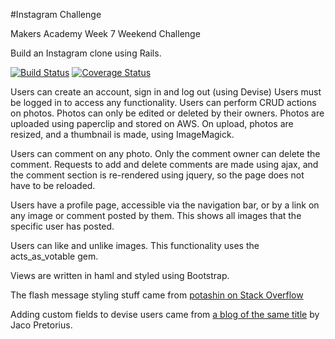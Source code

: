 #Instagram Challenge

Makers Academy Week 7 Weekend Challenge

Build an Instagram clone using Rails.

[![Build Status](https://travis-ci.org/harrim91/instagram-challenge.svg?branch=master)](https://travis-ci.org/harrim91/instagram-challenge)
[![Coverage Status](https://coveralls.io/repos/github/harrim91/instagram-challenge/badge.svg?branch=master)](https://coveralls.io/github/harrim91/instagram-challenge?branch=master)

Users can create an account, sign in and log out (using Devise)
Users must be logged in to access any functionality.
Users can perform CRUD actions on photos.
Photos can only be edited or deleted by their owners.
Photos are uploaded using paperclip and stored on AWS.
On upload, photos are resized, and a thumbnail is made, using ImageMagick.

Users can comment on any photo. Only the comment owner can delete the comment.
Requests to add and delete comments are made using ajax, and the comment section is re-rendered using jquery, so the page does not have to be reloaded.

Users have a profile page, accessible via the navigation bar, or by a link on any image or comment posted by them.
This shows all images that the specific user has posted.

Users can like and unlike images. This functionality uses the acts_as_votable gem.

Views are written in haml and styled using Bootstrap.

The flash message styling stuff came from [potashin on Stack Overflow](http://stackoverflow.com/questions/30884139/flash-message-does-not-have-bootstrap-classes)

Adding custom fields to devise users came from [a blog of the same title](http://jacopretorius.net/2014/03/adding-custom-fields-to-your-devise-user-model-in-rails-4.html) by Jaco Pretorius.
